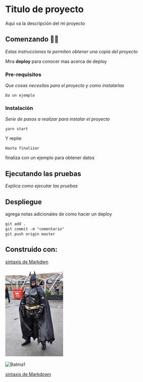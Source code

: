# Titulo de proyecto

Aqui va la descripción del mi proyecto

## Comenzando 🚴‍♀️

_Estas instrucciones te permiten obtener una copia del proyecto_

Mira **deploy** para conocer mas acerca de deploy

### Pre-requisitos

_Que cosas necesitas para el proyecto y como instalarlas_


```
Da un ejemplo
```

### Instalación

_Serie de pasos a realizar para instalar el proyecto_

```
yarn start
```
Y repite

```
Hasta finalizar
```

finaliza con un ejemplo para obtener datos

## Ejecutando las pruebas

_Explica como ejecutar las pruebas_

## Despliegue 

agrega notas adicionales de como hacer un deploy

```
git add .
git commit -m "comentario"
git push origin master
```

## Construido con:

[sintaxis de Markdwn](https://markdown.es/sintaxis-markdown/
)

![Batman](./img/descarga.jpg)

![Batma1](https://as.com/meristation/imagenes/2020/02/05/videos/1580913024_994063_1580913070_noticia_normal_recorte1.jpg)

[sintaxis de Markdown](https://markdown.es/sintaxis-markdown/)
